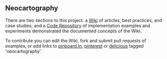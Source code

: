 ## Neocartography

There are two sections to this project: a [Wiki](https://github.com/ajturner/neocartography/wiki) of articles, best practices, and case studies; and a [Code Repository](https://github.com/ajturner/neocartography) of implementation examples and experiments demonstrated the documented concepts of the Wiki. 

To contribute you can edit the Wiki, fork and submit pull requests of examples, or add links to [pinboard.in](https://pinboard.in/t:neocartography), [pinterest](http://pinterest.com/search/pins/?q=neocartography) or [delicious](https://delicious.com/search?p=neocartography) tagged 'neocartography'. 
